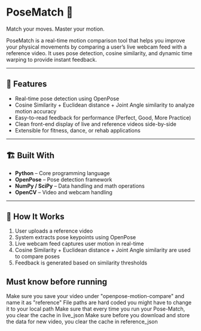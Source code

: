 # PoseMatch 🎯

Match your moves. Master your motion.

PoseMatch is a real-time motion comparison tool that helps you improve your physical movements by comparing a user’s live webcam feed with a reference video. It uses pose detection, cosine similarity, and dynamic time warping to provide instant feedback.

---

## 🧠 Features

- Real-time pose detection using OpenPose
- Cosine Similarity + Euclidean distance + Joint Angle similarity to analyze motion accuracy
- Easy-to-read feedback for performance (Perfect, Good, More Practice)
- Clean front-end display of live and reference videos side-by-side
- Extensible for fitness, dance, or rehab applications

---

## 🏗️ Built With

- **Python** – Core programming language
- **OpenPose** – Pose detection framework
- **NumPy / SciPy** – Data handling and math operations
- **OpenCV** – Video and webcam handling

---



## 🧭 How It Works

<!-- Brief explanation of the pipeline -->
1. User uploads a reference video
2. System extracts pose keypoints using OpenPose
3. Live webcam feed captures user motion in real-time
4. Cosine Similarity + Euclidean distance + Joint Angle similarity are used to compare poses
5. Feedback is generated based on similarity thresholds

## Must know before running
Make sure you save your video under "openpose-motion-compare" and name it as "reference"
File paths are hard coded you might have to change it to your local path
Make sure that every time you run your Pose-Match, you clear the cache in live_json
Make sure before you download and store the data for new video, you clear the cache in reference_json



